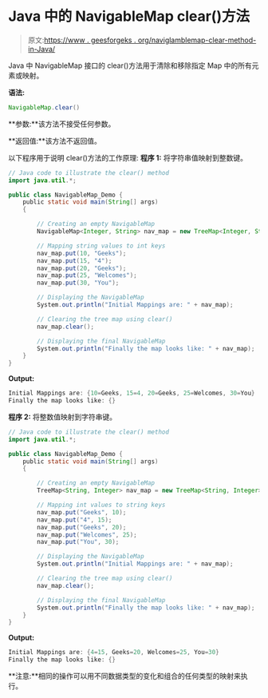 # Java 中的 NavigableMap clear()方法

> 原文:[https://www . geesforgeks . org/naviglamblemap-clear-method-in-Java/](https://www.geeksforgeeks.org/navigablemap-clear-method-in-java/)

Java 中 NavigableMap 接口的 clear()方法用于清除和移除指定 Map 中的所有元素或映射。

**语法:**

```java
NavigableMap.clear()
```

**参数:**该方法不接受任何参数。

**返回值:**该方法不返回值。

以下程序用于说明 clear()方法的工作原理:
**程序 1:** 将字符串值映射到整数键。

```java
// Java code to illustrate the clear() method
import java.util.*;

public class NavigableMap_Demo {
    public static void main(String[] args)
    {

        // Creating an empty NavigableMap
        NavigableMap<Integer, String> nav_map = new TreeMap<Integer, String>();

        // Mapping string values to int keys
        nav_map.put(10, "Geeks");
        nav_map.put(15, "4");
        nav_map.put(20, "Geeks");
        nav_map.put(25, "Welcomes");
        nav_map.put(30, "You");

        // Displaying the NavigableMap
        System.out.println("Initial Mappings are: " + nav_map);

        // Clearing the tree map using clear()
        nav_map.clear();

        // Displaying the final NavigableMap
        System.out.println("Finally the map looks like: " + nav_map);
    }
}
```

**Output:**

```java
Initial Mappings are: {10=Geeks, 15=4, 20=Geeks, 25=Welcomes, 30=You}
Finally the map looks like: {}

```

**程序 2:** 将整数值映射到字符串键。

```java
// Java code to illustrate the clear() method
import java.util.*;

public class NavigableMap_Demo {
    public static void main(String[] args)
    {

        // Creating an empty NavigableMap
        TreeMap<String, Integer> nav_map = new TreeMap<String, Integer>();

        // Mapping int values to string keys
        nav_map.put("Geeks", 10);
        nav_map.put("4", 15);
        nav_map.put("Geeks", 20);
        nav_map.put("Welcomes", 25);
        nav_map.put("You", 30);

        // Displaying the NavigableMap
        System.out.println("Initial Mappings are: " + nav_map);

        // Clearing the tree map using clear()
        nav_map.clear();

        // Displaying the final NavigableMap
        System.out.println("Finally the map looks like: " + nav_map);
    }
}
```

**Output:**

```java
Initial Mappings are: {4=15, Geeks=20, Welcomes=25, You=30}
Finally the map looks like: {}

```

**注意:**相同的操作可以用不同数据类型的变化和组合的任何类型的映射来执行。